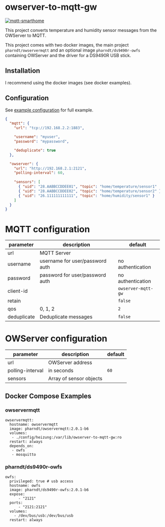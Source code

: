 # owserver-to-mqtt-gw

[![mqtt-smarthome](https://img.shields.io/badge/mqtt-smarthome-blue.svg)](https://github.com/mqtt-smarthome/mqtt-smarthome)

This project converts temperature and humidity sensor messages from the OWServer to MQTT.

This project comes with two docker images, the main project `pharndt/owservermqtt` and an optional image `pharndt/ds9490r-owfs` containing OWServer and the driver for a DS9490R USB stick.

## Installation

I recommend using the docker images (see docker examples).

## Configuration

See [example configuration](config-example.json) for full example.

```json
{
  "mqtt": {
    "url": "tcp://192.168.2.2:1883",

    "username": "myuser",
    "password": "mypassword",

    "deduplicate": true
  },

  "owserver": {
    "url": "http://192.168.2.1:2121",
    "polling-interval": 60,
      
    "sensors": [
      { "uid": "28.AABBCCDDEE01", "topic": "home/temperature/sensor1"  },
      { "uid": "28.AABBCCDDEE02", "topic": "home/temperature/sensor2" },
      { "uid": "26.111111111111", "topic": "home/humidity/sensor1" }
    ]
  }
}
```

# MQTT configuration

| parameter        | description                     | default            |
| ---------------- | ------------------------------- | ------------------ |
| url              | MQTT Server                     |                    |
| username         | username for user/password auth | no authentication  |
| password         | password for user/password auth | no authentication  |
| client-id        |                                 | `owserver-mqtt-gw` |
| retain           |                                 | `false`            |
| qos              | 0, 1, 2                         | `2`                |
| deduplicate      | Deduplicate messages            | `false`            |
# OWServer configuration

| parameter        | description             | default |
| ---------------- | ----------------------- | ------- |
| url              | OWServer address        |         |
| polling-interval | in seconds              | `60`    |
| sensors          | Array of sensor objects |         |

## Docker Compose Examples

### owservermqtt

```
owservermqtt:
  hostname: owservermqtt
  image: pharndt/owservermqtt:2.0.1-b6
  volumes:
   - ./config/heizung:/var/lib/owserver-to-mqtt-gw:ro
  restart: always
  depends_on:
   - owfs
   - mosquitto
```

### pharndt/ds9490r-owfs

```
owfs:
  privileged: true # usb access
  hostname: owfs
  image: pharndt/ds9490r-owfs:2.0.1-b6
  expose:
      - "2121"
  ports:
      - "2121:2121"
  volumes:
    - /dev/bus/usb:/dev/bus/usb
  restart: always
```
